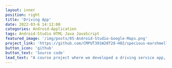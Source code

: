 ```yaml
---
layout: inner
position: right
title: 'Driving App'
date: 2022-03-6 14:12:00
categories: Android-Application
tags: Android-Studio HTML Java JavaScript
featured_image: '/img/posts/05-Android-Studio-Google-Maps.png'
project_link: 'https://github.com/CMPUT301W20T28-H02/specious-marshmellow'
button_icon: 'github'
button_text: 'Source code'
lead_text: "A course project where we developed a driving service app, where drivers and users could connect to one another and see each other's geographical locations using Google Maps API. Users could upload profile pictures that were stored on the Firebase Real-time Database."
---
```

